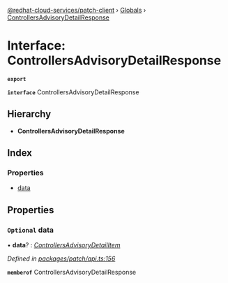 [@redhat-cloud-services/patch-client](../README.md) › [Globals](../globals.md) › [ControllersAdvisoryDetailResponse](controllersadvisorydetailresponse.md)

# Interface: ControllersAdvisoryDetailResponse

**`export`** 

**`interface`** ControllersAdvisoryDetailResponse

## Hierarchy

* **ControllersAdvisoryDetailResponse**

## Index

### Properties

* [data](controllersadvisorydetailresponse.md#optional-data)

## Properties

### `Optional` data

• **data**? : *[ControllersAdvisoryDetailItem](controllersadvisorydetailitem.md)*

*Defined in [packages/patch/api.ts:156](https://github.com/RedHatInsights/javascript-clients/blob/6e30b20/packages/patch/api.ts#L156)*

**`memberof`** ControllersAdvisoryDetailResponse
